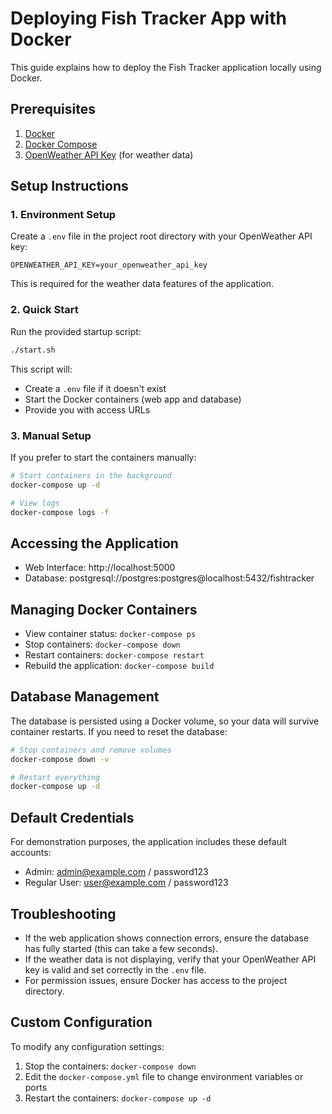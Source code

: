 # Deploying Fish Tracker App with Docker

This guide explains how to deploy the Fish Tracker application locally using Docker.

## Prerequisites

1. [Docker](https://docs.docker.com/get-docker/)
2. [Docker Compose](https://docs.docker.com/compose/install/)
3. [OpenWeather API Key](https://openweathermap.org/api) (for weather data)

## Setup Instructions

### 1. Environment Setup

Create a `.env` file in the project root directory with your OpenWeather API key:

```
OPENWEATHER_API_KEY=your_openweather_api_key
```

This is required for the weather data features of the application.

### 2. Quick Start

Run the provided startup script:

```bash
./start.sh
```

This script will:
- Create a `.env` file if it doesn't exist
- Start the Docker containers (web app and database)
- Provide you with access URLs

### 3. Manual Setup

If you prefer to start the containers manually:

```bash
# Start containers in the background
docker-compose up -d

# View logs
docker-compose logs -f
```

## Accessing the Application

- Web Interface: http://localhost:5000
- Database: postgresql://postgres:postgres@localhost:5432/fishtracker

## Managing Docker Containers

- View container status: `docker-compose ps`
- Stop containers: `docker-compose down`
- Restart containers: `docker-compose restart`
- Rebuild the application: `docker-compose build`

## Database Management

The database is persisted using a Docker volume, so your data will survive container restarts. If you need to reset the database:

```bash
# Stop containers and remove volumes
docker-compose down -v

# Restart everything
docker-compose up -d
```

## Default Credentials

For demonstration purposes, the application includes these default accounts:

- Admin: admin@example.com / password123
- Regular User: user@example.com / password123

## Troubleshooting

- If the web application shows connection errors, ensure the database has fully started (this can take a few seconds).
- If the weather data is not displaying, verify that your OpenWeather API key is valid and set correctly in the `.env` file.
- For permission issues, ensure Docker has access to the project directory.

## Custom Configuration

To modify any configuration settings:
1. Stop the containers: `docker-compose down`
2. Edit the `docker-compose.yml` file to change environment variables or ports
3. Restart the containers: `docker-compose up -d`